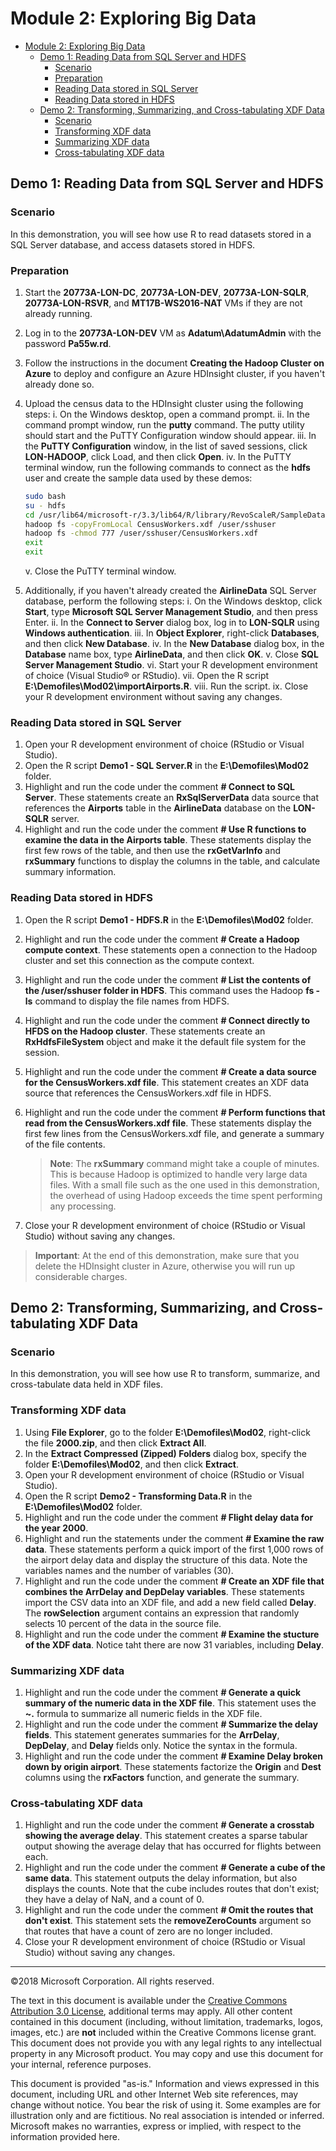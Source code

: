 # Module 2: Exploring Big Data

- [Module 2: Exploring Big Data](#module-2-exploring-big-data)
    - [Demo 1: Reading Data from SQL Server and HDFS](#demo-1-reading-data-from-sql-server-and-hdfs)
        - [Scenario](#scenario)
        - [Preparation](#preparation)
        - [Reading Data stored in SQL Server](#reading-data-stored-in-sql-server)
        - [Reading Data stored in HDFS](#reading-data-stored-in-hdfs)
    - [Demo 2: Transforming, Summarizing, and Cross-tabulating XDF Data](#demo-2-transforming-summarizing-and-cross-tabulating-xdf-data)
        - [Scenario](#scenario)
        - [Transforming XDF data](#transforming-xdf-data)
        - [Summarizing XDF data](#summarizing-xdf-data)
        - [Cross-tabulating XDF data](#cross-tabulating-xdf-data)

## Demo 1: Reading Data from SQL Server and HDFS

### Scenario

In this demonstration, you will see how use R to read datasets stored in a SQL Server database, and access datasets stored in HDFS.

### Preparation

1. Start the **20773A-LON-DC**, **20773A-LON-DEV**, **20773A-LON-SQLR**, **20773A-LON-RSVR**, and **MT17B-WS2016-NAT** VMs if they are not already running. 
2. Log in to the **20773A-LON-DEV** VM as **Adatum\AdatumAdmin** with the password **Pa55w.rd**.
3. Follow the instructions in the document **Creating the Hadoop Cluster on Azure** to deploy and configure an Azure HDInsight cluster, if you haven't already done so.
4. Upload the census data to the HDInsight cluster using the following steps:
    i. On the Windows desktop, open a command prompt.
    ii. In the command prompt window, run the **putty** command. The putty utility should start and the PuTTY Configuration window should appear.
    iii. In the **PuTTY Configuration** window, in the list of saved sessions, click **LON-HADOOP**, click Load, and then click **Open**.
    iv. In the PuTTY terminal window, run the following commands to connect as the **hdfs** user and create the sample data used by these demos:

    ```Bash
    sudo bash
    su - hdfs
    cd /usr/lib64/microsoft-r/3.3/lib64/R/library/RevoScaleR/SampleData
    hadoop fs -copyFromLocal CensusWorkers.xdf /user/sshuser
    hadoop fs -chmod 777 /user/sshuser/CensusWorkers.xdf
    exit
    exit
    ```

    v. Close the PuTTY terminal window.

5. Additionally, if you haven't already created the **AirlineData** SQL Server database, perform the following steps:
    i. On the Windows desktop, click **Start**, type **Microsoft SQL Server Management Studio**, and then press Enter.
    ii. In the **Connect to Server** dialog box, log in to **LON-SQLR** using **Windows authentication**.
    iii. In **Object Explorer**, right-click **Databases**, and then click **New Database**.
    iv. In the **New Database** dialog box, in the **Database** name box, type **AirlineData**, and then click **OK**.
    v. Close **SQL Server Management Studio**.
    vi. Start your R development environment of choice (Visual Studio® or RStudio).
    vii. Open the R script **E:\\Demofiles\\Mod02\\importAirports.R**.
    viii. Run the script.
    ix. Close your R development environment without saving any changes.

### Reading Data stored in SQL Server

1. Open your R development environment of choice (RStudio or Visual Studio).
2. Open the R script **Demo1 - SQL Server.R** in the **E:\\Demofiles\\Mod02** folder.
3. Highlight and run the code under the comment **# Connect to SQL Server**. These statements create an **RxSqlServerData** data source that references the **Airports** table in the **AirlineData** database on the **LON-SQLR** server.
4. Highlight and run the code under the comment **# Use R functions to examine the data in the Airports table**. These statements display the first few rows of the table, and then use the **rxGetVarInfo** and **rxSummary** functions to display the columns in the table, and calculate summary information.

### Reading Data stored in HDFS

1. Open the R script **Demo1 - HDFS.R** in the **E:\\Demofiles\\Mod02** folder.
2. Highlight and run the code under the comment **# Create a Hadoop compute context**. These statements open a connection to the Hadoop cluster and set this connection as the compute context.
3. Highlight and run the code under the comment **# List the contents of the /user/sshuser folder in HDFS**. This command uses the Hadoop **fs -ls** command to display the file names from HDFS.
4. Highlight and run the code under the comment **# Connect directly to HFDS on the Hadoop cluster**. These statements create an **RxHdfsFileSystem** object and make it the default file system for the session.
5. Highlight and run the code under the comment **# Create a data source for the CensusWorkers.xdf file**. This statement creates an XDF data source that references the CensusWorkers.xdf file in HDFS.
6. Highlight and run the code under the comment **# Perform functions that read from the CensusWorkers.xdf file**. These statements display the first few lines from the CensusWorkers.xdf file, and generate a summary of the file contents. 

    > **Note**: The **rxSummary** command might take a couple of minutes. This is because Hadoop is optimized to handle very large data files. With a small file such as the one used in this demonstration, the overhead of using Hadoop exceeds the time spent performing any processing.

7. Close your R development environment of choice (RStudio or Visual Studio) without saving any changes.

> **Important**: At the end of this demonstration, make sure that you delete the HDInsight cluster in Azure, otherwise you will run up considerable charges.

## Demo 2: Transforming, Summarizing, and Cross-tabulating XDF Data

### Scenario

In this demonstration, you will see how use R to transform, summarize, and cross-tabulate data held in XDF files.

### Transforming XDF data

1. Using **File Explorer**, go to the folder **E:\\Demofiles\\Mod02**, right-click the file **2000.zip**, and then click **Extract All**.
2. In the **Extract Compressed (Zipped) Folders** dialog box, specify the folder **E:\\Demofiles\\Mod02**, and then click **Extract**.
3. Open your R development environment of choice (RStudio or Visual Studio).
4. Open the R script **Demo2 - Transforming Data.R** in the **E:\\Demofiles\\Mod02** folder.
5. Highlight and run the code under the comment **# Flight delay data for the year 2000**.
6. Highlight and run the statements under the comment **# Examine the raw data**. These statements perform a quick import of the first 1,000 rows of the airport delay data and display the structure of this data. Note the variables names and the number of variables (30).
7. Highlight and run the code under the comment **# Create an XDF file that combines the ArrDelay and DepDelay variables**. These statements import the CSV data into an XDF file, and add a new field called **Delay**. The **rowSelection** argument contains an expression that randomly selects 10 percent of the data in the source file.
8. Highlight and run the code under the comment **# Examine the stucture of the XDF data**. Notice taht there are now 31 variables, including **Delay**.

### Summarizing XDF data

1. Highlight and run the code under the comment **# Generate a quick summary of the numeric data in the XDF file**. This statement uses the **~.** formula to summarize all numeric fields in the XDF file.
2. Highlight and run the code under the comment **# Summarize the delay fields**. This statement generates summaries for the **ArrDelay**, **DepDelay**, and **Delay** fields only. Notice the syntax in the formula.
3. Highlight and run the code under the comment **# Examine Delay broken down by origin airport**. These statements factorize the **Origin** and **Dest** columns using the **rxFactors** function, and generate the summary.

### Cross-tabulating XDF data

1. Highlight and run the code under the comment **# Generate a crosstab showing the average delay**. This statement creates a sparse tabular output showing the average delay that has occurred for flights between each.
2. Highlight and run the code under the comment **# Generate a cube of the same data**. This statement outputs the delay information, but also displays the counts. Note that the cube includes routes that don't exist; they have a delay of NaN, and a count of 0.
3. Highlight and run the code under the comment **# Omit the routes that don't exist**. This statement sets the **removeZeroCounts** argument so that routes that have a count of zero are no longer included.
4. Close your R development environment of choice (RStudio or Visual Studio) without saving any changes.

---

©2018 Microsoft Corporation. All rights reserved.

The text in this document is available under the [Creative Commons Attribution 3.0 License](https://creativecommons.org/licenses/by/3.0/legalcode), additional terms may apply. All other content contained in this document (including, without limitation, trademarks, logos, images, etc.) are **not** included within the Creative Commons license grant. This document does not provide you with any legal rights to any intellectual property in any Microsoft product. You may copy and use this document for your internal, reference purposes.

This document is provided "as-is." Information and views expressed in this document, including URL and other Internet Web site references, may change without notice. You bear the risk of using it. Some examples are for illustration only and are fictitious. No real association is intended or inferred. Microsoft makes no warranties, express or implied, with respect to the information provided here.
